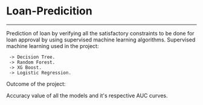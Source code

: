 # Loan-Predicition
---------------------------------------------------------------------------------------------------------------------------------------------------
Prediction of loan by verifying all the satisfactory constraints to be done for loan approval by using supervised machine learning algorithms.
Supervised machine learning used in the project:

     -> Decision Tree.
     -> Random Forest.
     -> XG Boost.
     -> Logistic Regression.

Outcome of the project:

  Accuracy value of all the models and it's respective AUC curves.
